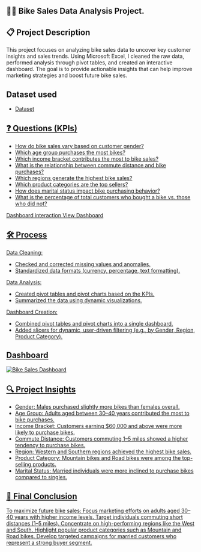 ## 🚴‍♂️ Bike Sales Data Analysis Project.

## 📋 Project Description
This project focuses on analyzing bike sales data to uncover key customer insights and sales trends. Using Microsoft Excel, I cleaned the raw data, performed analysis through pivot tables, and created an interactive dashboard.
The goal is to provide actionable insights that can help improve marketing strategies and boost future bike sales.

## Dataset used
 - <a href="https://github.com/AlexTheAnalyst/Excel-Tutorial/blob/main/Excel%20Project%20Dataset.xlsx">Dataset

## ❓ Questions (KPIs)
- How do bike sales vary based on customer gender?
- Which age group purchases the most bikes?
- Which income bracket contributes the most to bike sales?
- What is the relationship between commute distance and bike purchases?
- Which regions generate the highest bike sales?
- Which product categories are the top sellers?
- How does marital status impact bike purchasing behavior?
- What is the percentage of total customers who bought a bike vs. those who did not?

Dashboard interaction <a href="https://github.com/Joseph89155/Bike-Sales-Excel-Dashboard/blob/main/Bike%20Sales%20Dashboard.PNG">View Dashboard

## 🛠️ Process
Data Cleaning:
- Checked and corrected missing values and anomalies.
- Standardized data formats (currency, percentage, text formatting).

Data Analysis:
- Created pivot tables and pivot charts based on the KPIs.
- Summarized the data using dynamic visualizations.

Dashboard Creation:
- Combined pivot tables and pivot charts into a single dashboard.
- Added slicers for dynamic, user-driven filtering (e.g., by Gender, Region, Product Category).

## Dashboard
![Bike Sales Dashboard](https://github.com/user-attachments/assets/700596eb-ac70-4100-a6f6-a43b8e92f101)

## 🔍 Project Insights
- Gender: Males purchased slightly more bikes than females overall.
- Age Group: Adults aged between 30–40 years contributed the most to bike purchases.
- Income Bracket: Customers earning $60,000 and above were more likely to purchase bikes.
- Commute Distance: Customers commuting 1–5 miles showed a higher tendency to purchase bikes.
- Region: Western and Southern regions achieved the highest bike sales.
- Product Category: Mountain bikes and Road bikes were among the top-selling products.
- Marital Status: Married individuals were more inclined to purchase bikes compared to singles.

## 🏁 Final Conclusion
To maximize future bike sales:
Focus marketing efforts on adults aged 30–40 years with higher income levels.
Target individuals commuting short distances (1–5 miles).
Concentrate on high-performing regions like the West and South.
Highlight popular product categories such as Mountain and Road bikes.
Develop targeted campaigns for married customers who represent a strong buyer segment.
